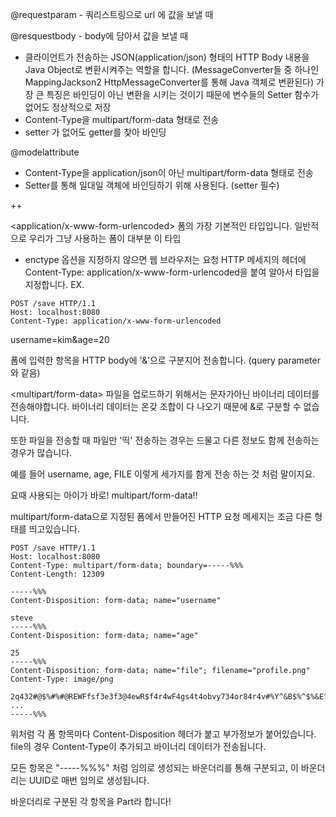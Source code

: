 @requestparam - 쿼리스트링으로 url 에 값을 보낼 때 

@resquestbody - body에 담아서 값을 보낼 때
- 클라이언트가 전송하는 JSON(application/json) 형태의 HTTP Body 내용을 Java Object로 변환시켜주는 역할을 합니다.
(MessageConverter들 중 하나인 MappingJackson2 HttpMessageConverter를 통해 Java 객체로 변환된다)
가장 큰 특징은 바인딩이 아닌 변환을 시키는 것이기 때문에 변수들의 Setter 함수가 없어도 정상적으로 저장
- Content-Type을 multipart/form-data 형태로 전송
- setter 가 없어도 getter를 찾아 바인딩 

@modelattribute 
- Content-Type을 application/json이 아닌 multipart/form-data 형태로 전송
- Setter를 통해 일대일 객체에 바인딩하기 위해 사용된다. (setter 필수)


++ 

<application/x-www-form-urlencoded> 
폼의 가장 기본적인 타입입니다.
일반적으로 우리가 그냥 사용하는 폼이 대부분 이 타입
- enctype 옵션을 지정하지 않으면 웹 브라우저는 요청 HTTP 메세지의 헤더에 Content-Type: application/x-www-form-urlencoded을 붙여 알아서 타입을 지정합니다.
EX.
```
POST /save HTTP/1.1
Host: localhost:8080
Content-Type: application/x-www-form-urlencoded
```
username=kim&age=20

폼에 입력한 항목을 HTTP body에 '&'으로 구분지어 전송합니다. (query parameter와 같음)

<multipart/form-data> 
파일을 업로드하기 위해서는 문자가아닌 바이너리 데이터를 전송해야합니다.
바이너리 데이터는 온갖 조합이 다 나오기 때문에 &로 구분할 수 없습니다.

또한 파일을 전송할 때 파일만 '띡' 전송하는 경우는 드물고 다른 정보도 함께 전송하는 경우가 많습니다.

예를 들어 username, age, FILE 이렇게 세가지를 함게 전송 하는 것 처럼 말이지요.

요때 사용되는 아이가 바로! multipart/form-data!!

multipart/form-data으로 지정된 폼에서 만들어진 HTTP 요청 메세지는 조금 다른 형태를 띄고있습니다.
```
POST /save HTTP/1.1
Host: localhost:8080
Content-Type: multipart/form-data; boundary=-----%%%
Content-Length: 12309

-----%%%
Content-Disposition: form-data; name="username"

steve
-----%%%
Content-Disposition: form-data; name="age"

25
-----%%%
Content-Disposition: form-data; name="file"; filename="profile.png"
Content-Type: image/png

2q432#@$%#%#@REWFfsf3e3f3@4ewR$f4r4wF4gs4t4obvy734or84r4v#%Y^&B$%^$%&E^%$^@%C%$QRTA$f4btwRWwa3rw3r ...
-----%%%
```
위처럼 각 폼 항목마다 Content-Disposition 헤더가 붙고 부가정보가 붙어있습니다.
file의 경우 Content-Type이 추가되고 바이너리 데이터가 전송됩니다.

모든 항목은 "-----%%%" 처럼 임의로 생성되는 바운더리를 통해 구분되고, 이 바운더리는 UUID로 매번 임의로 생성됩니다.

바운더리로 구분된 각 항목을 Part라 합니다!
